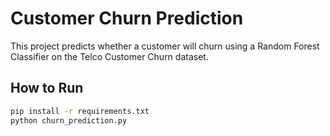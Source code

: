 # Customer Churn Prediction

This project predicts whether a customer will churn using a Random Forest Classifier on the Telco Customer Churn dataset.

## How to Run
```bash
pip install -r requirements.txt
python churn_prediction.py
```
